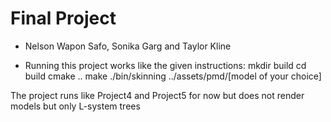 # Final Project
- Nelson Wapon Safo, Sonika Garg and Taylor Kline

- Running this project works like the given instructions:
	mkdir build
	cd build
	cmake ..
	make
	./bin/skinning ../assets/pmd/[model of your choice] 

The project runs like Project4 and Project5 for now but does not render models but only L-system trees
